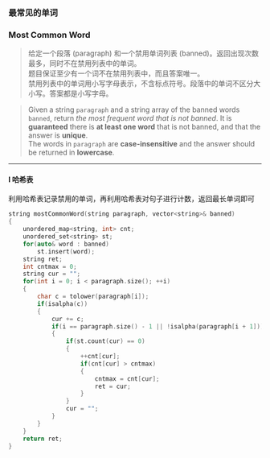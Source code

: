 ### 最常见的单词
### Most Common Word

> 给定一个段落 (paragraph) 和一个禁用单词列表 (banned)。返回出现次数最多，同时不在禁用列表中的单词。  
> 题目保证至少有一个词不在禁用列表中，而且答案唯一。  
> 禁用列表中的单词用小写字母表示，不含标点符号。段落中的单词不区分大小写。答案都是小写字母。  

> Given a string `paragraph` and a string array of the banned words `banned`, return *the most frequent word that is not banned*. It is **guaranteed** there is **at least one word** that is not banned, and that the answer is **unique**.  
> The words in `paragraph` are **case-insensitive** and the answer should be returned in **lowercase**.  

----------

#### I 哈希表

利用哈希表记录禁用的单词，再利用哈希表对句子进行计数，返回最长单词即可  

```cpp
string mostCommonWord(string paragraph, vector<string>& banned) 
{
    unordered_map<string, int> cnt;
    unordered_set<string> st;
    for(auto& word : banned)
        st.insert(word);
    string ret;
    int cntmax = 0;
    string cur = "";
    for(int i = 0; i < paragraph.size(); ++i)
    {
        char c = tolower(paragraph[i]);
        if(isalpha(c))
        {
            cur += c;
            if(i == paragraph.size() - 1 || !isalpha(paragraph[i + 1]))
            {
                if(st.count(cur) == 0)
                {
                    ++cnt[cur];
                    if(cnt[cur] > cntmax)
                    {
                        cntmax = cnt[cur];
                        ret = cur;
                    }
                }
                cur = "";
            }
        }
    }
    return ret;
}
```
